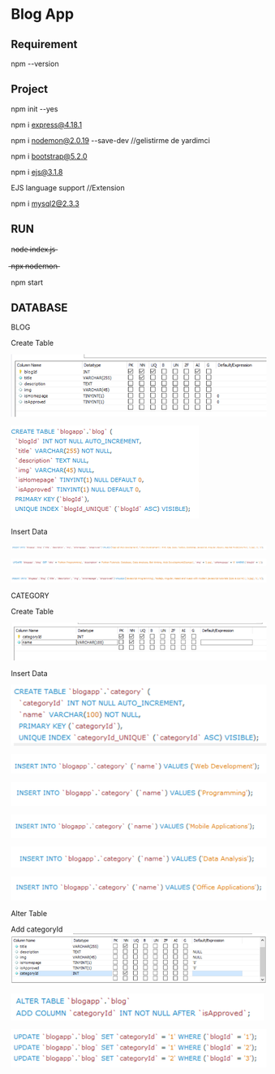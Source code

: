 # Blog App

## Requirement

npm --version

## Project

npm init --yes

npm i express@4.18.1

npm i nodemon@2.0.19 --save-dev //gelistirme de yardimci

npm i bootstrap@5.2.0

npm i ejs@3.1.8

EJS language support //Extension

npm i mysql2@2.3.3

## RUN

n̶o̶d̶e̶ ̶i̶n̶d̶e̶x̶.̶j̶s̶

̶n̶p̶x̶ ̶n̶o̶d̶e̶m̶o̶n̶

npm start

## DATABASE

BLOG

Create Table

![Alt text](./public/images//db-images/image.png)

![Alt text](./public/images//db-images/image-1.png)

Insert Data

![Alt text](./public/images//db-images/image-2.png)

![Alt text](./public/images//db-images/image-3.png)

![Alt text](./public/images//db-images/image-4.png)

CATEGORY

Create Table

![Alt text](./public/images//db-images/image-5.png)

Insert Data

![Alt text](./public/images//db-images/image-6.png)

![Alt text](./public/images//db-images/image-7.png)

![Alt text](./public/images//db-images/image-8.png)

![Alt text](./public/images//db-images/image-9.png)

![Alt text](./public/images//db-images/image-10.png)

![Alt text](./public/images//db-images/image-11.png)

Alter Table

Add categoryId
![Alt text](./public/images//db-images/image-12.png)

![Alt text](./public/images//db-images/image-13.png)

![Alt text](./public/images//db-images/image-14.png)
